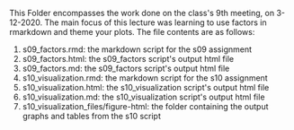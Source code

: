 This Folder encompasses the work done on the class's 9th meeting, on 3-12-2020.
The main focus of this lecture was learning to use factors in rmarkdown and theme your plots. 
The file contents are as follows:

1) s09_factors.rmd: the markdown script for the s09 assignment
2) s09_factors.html: the s09_factors script's output html file
3) s09_factors.md: the s09_factors script's output html file
4) s10_visualization.rmd: the markdown script for the s10 assignment
5) s10_visualization.html: the s10_visualization script's output html file
6) s10_visualization.md: the s10_visualization script's output html file
7) s10_visualization_files/figure-html: the folder containing the output graphs and tables from the s10 script
